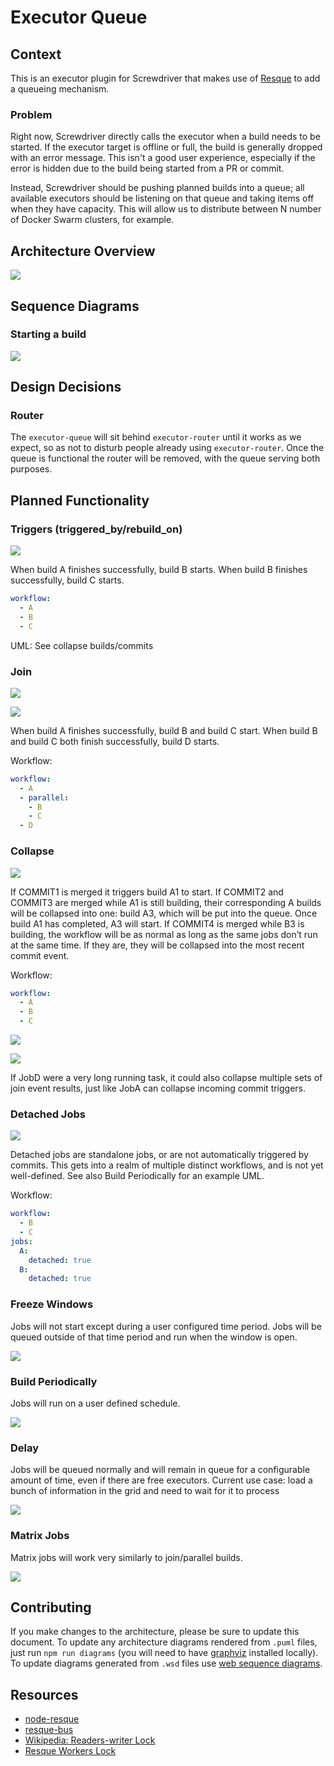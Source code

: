 # Executor Queue

## Context

This is an executor plugin for Screwdriver that makes use of [Resque][node-resque-URL] to add a queueing mechanism.

### Problem

Right now, Screwdriver directly calls the executor when a build needs to be started. If the executor target is offline or full, the build is generally dropped with an error message. This isn't a good user experience, especially if the error is hidden due to the build being started from a PR or commit.

Instead, Screwdriver should be pushing planned builds into a queue; all available executors should be listening on that queue and taking items off when they have capacity. This will allow us to distribute between N number of Docker Swarm clusters, for example.


## Architecture Overview

![](./diagrams/executor-queue-architecture.puml.png)

## Sequence Diagrams

### Starting a build
![](./diagrams/executor-queue-start-sequence.puml.png)

## Design Decisions

### Router

The `executor-queue` will sit behind `executor-router` until it works as we expect, so as not to disturb people already using `executor-router`. Once the queue is functional the router will be removed, with the queue serving both purposes.

## Planned Functionality

### Triggers (triggered_by/rebuild_on)

![](./diagrams/executor-queue-triggers.png)

When build A finishes successfully, build B starts. When build B finishes successfully, build C starts.

```yaml
workflow:
  - A
  - B
  - C
```

UML: See collapse builds/commits

### Join

![](./diagrams/executor-queue-join.png)

![](./diagrams/executor-queue-join-workflow.png)

When build A finishes successfully,  build B and build C start. When build B and build C both finish successfully, build D starts.

Workflow:

```yaml
workflow:
  - A
  - parallel:
    - B
    - C
  - D
```

### Collapse

![](./diagrams/executor-queue-collapse.png)

If COMMIT1 is merged it triggers build A1 to start. If COMMIT2 and COMMIT3 are merged while A1 is still building, their corresponding A builds will be collapsed into one: build A3, which will be put into the queue. Once build A1 has completed, A3 will start. If COMMIT4 is merged while B3 is building, the workflow will be as normal as long as the same jobs don’t run at the same time. If they are, they will be collapsed into the most recent commit event.

Workflow:

```yaml
workflow:
  - A
  - B
  - C
```

![](./diagrams/executor-queue-basic-workflow.png)

![](./diagrams/executor-queue-collapse-join.png)

If JobD were a very long running task, it could also collapse multiple sets of join event results, just like JobA can collapse incoming commit triggers.

### Detached Jobs

![](./diagrams/executor-queue-detached.png)

Detached jobs are standalone jobs, or are not automatically triggered by commits. This gets into a realm of multiple distinct workflows, and is not yet well-defined. See also Build Periodically for an example UML.

Workflow:

```yaml
workflow:
  - B
  - C
jobs:
  A:
    detached: true
  B:
    detached: true
```

### Freeze Windows

Jobs will not start except during a user configured time period. Jobs will be queued outside of that time period and run when the window is open.

![](./diagrams/executor-queue-freeze-window.png)

### Build Periodically

Jobs will run on a user defined schedule.

![](./diagrams/executor-queue-build-periodically.png)

### Delay

Jobs will be queued normally and will remain in queue for a configurable amount of time, even if there are free executors. Current use case: load a bunch of information in the grid and need to wait for it to process

![](./diagrams/executor-queue-delayed-trigger.png)

### Matrix Jobs

Matrix jobs will work very similarly to join/parallel builds.

![](./diagrams/executor-queue-matrix-workflow.png)

## Contributing

If you make changes to the architecture, please be sure to update this document. To update any architecture diagrams rendered from `.puml` files, just run `npm run diagrams` (you will need to have [graphviz](http://graphviz.org/) installed locally). To update diagrams generated from `.wsd` files use [web sequence diagrams](https://www.websequencediagrams.com/).

## Resources
* [node-resque][node-resque-URL]
* [resque-bus][resque-bus-URL]
* [Wikipedia: Readers-writer Lock](https://en.wikipedia.org/wiki/Readers%E2%80%93writer_lock)
* [Resque Workers Lock](https://github.com/bartolsthoorn/resque-workers-lock)

[node-resque-URL]: https://github.com/taskrabbit/node-resque
[resque-bus-URL]: https://github.com/queue-bus/resque-bus

